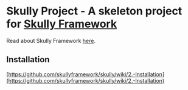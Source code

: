 # Skully Project - A skeleton project for [Skully Framework](http://github.com/skullyframework/skully)

Read about Skully Framework [here](http://github.com/skullyframework/skully/wiki).

## Installation

[https://github.com/skullyframework/skully/wiki/2.-Installation](https://github.com/skullyframework/skully/wiki/2.-Installation)